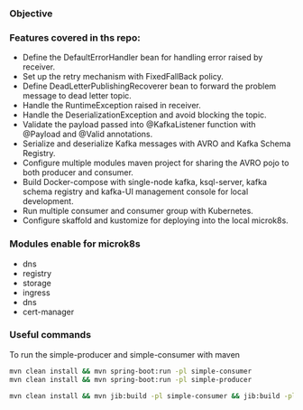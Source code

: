### Objective

### Features covered in ths repo:

* Define the DefaultErrorHandler bean for handling error raised by receiver.
* Set up the retry mechanism with FixedFallBack policy.
* Define DeadLetterPublishingRecoverer bean to forward the problem message to dead letter topic.
* Handle the RuntimeException raised in receiver.
* Handle the DeserializationException and avoid blocking the topic.
* Validate the payload passed into @KafkaListener function with @Payload and @Valid annotations.
* Serialize and deserialize Kafka messages with AVRO and Kafka Schema Registry.
* Configure multiple modules maven project for sharing the AVRO pojo to both producer and consumer.
* Build Docker-compose with single-node kafka, ksql-server, kafka schema registry and kafka-UI management console for local development.
* Run multiple consumer and consumer group with Kubernetes. 
* Configure skaffold and kustomize for deploying into the local microk8s.

### Modules enable for microk8s
* dns
* registry
* storage
* ingress
* dns
* cert-manager

### Useful commands

To run the simple-producer and simple-consumer with maven
```bash
mvn clean install && mvn spring-boot:run -pl simple-consumer
mvn clean install && mvn spring-boot:run -pl simple-producer
```

```bash
mvn clean install && mvn jib:build -pl simple-consumer && jib:build -pl simple-producer
```